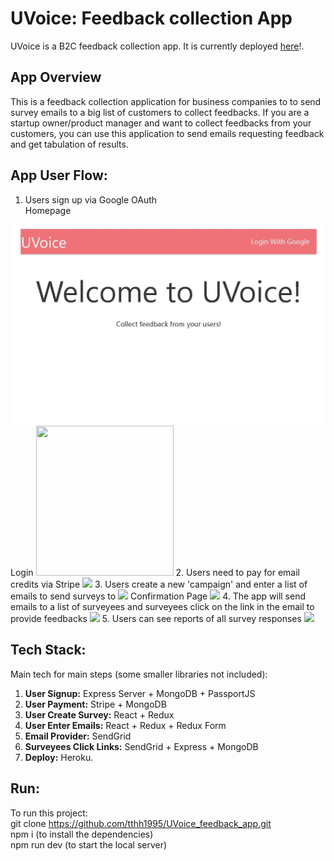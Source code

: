 # UVoice: Feedback collection App
UVoice is a B2C feedback collection app. It is currently deployed [here](https://floating-journey-49522.herokuapp.com/)!.
## App Overview
This is a feedback collection application for business companies to to send survey emails to a big list of customers to collect feedbacks. If you are a startup owner/product manager and want to collect feedbacks from your customers, you can use this application to send emails requesting feedback and get tabulation of results.

## App User Flow:  
1. Users sign up via Google OAuth  
Homepage  
<img src="/Images/WelcomePage_.jpg">   
Login  
<img src="https://github.com/tthh1995/UVoice_feedback_app/tree/master/Images/Login_.jpg" width="220" height="240">  
2. Users need to pay for email credits via Stripe  
<img src="https://github.com/tthh1995/UVoice_feedback_app/tree/master/Images/Payment.jpg">  
3. Users create a new 'campaign' and enter a list of emails to send surveys to  
<img src="https://github.com/tthh1995/UVoice_feedback_app/tree/master/Images/Survey_.jpg">  
Confirmation Page  
<img src="https://github.com/tthh1995/UVoice_feedback_app/tree/master/Images/Confirmation_.jpg">  
4. The app will send emails to a list of surveyees and surveyees click on the link in the email to provide feedbacks  
<img src="https://github.com/tthh1995/UVoice_feedback_app/tree/master/Images/Email_.jpg">   
5. Users can see reports of all survey responses  
<img src="https://github.com/tthh1995/UVoice_feedback_app/tree/master/Images/Feedback_.jpg">  

## Tech Stack: 
Main tech for main steps (some smaller libraries not included):
1. **User Signup:** Express Server + MongoDB + PassportJS
2. **User Payment:** Stripe + MongoDB
3. **User Create Survey:** React + Redux
4. **User Enter Emails:** React + Redux + Redux Form
5. **Email Provider:**  SendGrid
6. **Surveyees Click Links:** SendGrid + Express + MongoDB
7. **Deploy:** Heroku.

## Run:
To run this project:  
git clone https://github.com/tthh1995/UVoice_feedback_app.git  
npm i (to install the dependencies)  
npm run dev (to start the local server)  

